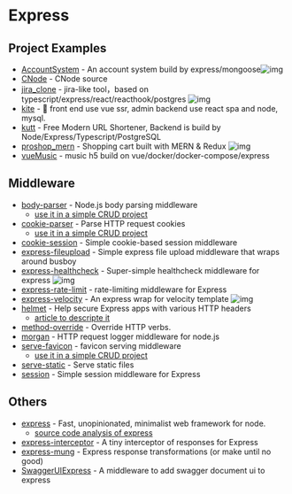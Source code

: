 # Express

## Project Examples

- [AccountSystem](https://github.com/yvanwangl/AccountSystem) - An account system build by express/mongoose![img](https://img.shields.io/github/stars/yvanwangl/AccountSystem)
- [CNode](https://github.com/cnodejs/nodeclub) - CNode source
- [jira_clone](https://github.com/oldboyxx/jira_clone) - jira-like tool，based on typescript/express/react/reacthook/postgres ![img](https://img.shields.io/github/stars/oldboyxx/jira_clone)
- [kite](https://github.com/maoxiaoquan/kite) - <g-emoji class="g-emoji" alias="palm_tree" fallback-src="https://github.githubassets.com/images/icons/emoji/unicode/1f334.png">🌴</g-emoji> front end use vue ssr, admin backend use react spa and node, mysql.
- [kutt](https://github.com/thedevs-network/kutt) - Free Modern URL Shortener, Backend is build by Node/Express/Typescript/PostgreSQL
- [proshop_mern](https://github.com/bradtraversy/proshop_mern) - Shopping cart built with MERN &amp; Redux ![img](https://img.shields.io/github/stars/bradtraversy/proshop_mern)
- [vueMusic](https://github.com/xieyezi/vueMusic) - music h5 build on vue/docker/docker-compose/express

## Middleware

- [body-parser](https://github.com/expressjs/body-parser) - Node.js body parsing middleware
    - [use it in a simple CRUD project](https://github.com/FunnyLiu/expressDemo/blob/master/myapp/app.js#L18)
- [cookie-parser](https://github.com/expressjs/cookie-parser) - Parse HTTP request cookies
    - [use it in a simple CRUD project](https://github.com/FunnyLiu/expressDemo/blob/master/myapp/app.js#L21)
- [cookie-session](https://github.com/expressjs/cookie-session) - Simple cookie-based session middleware
- [express-fileupload](https://github.com/richardgirges/express-fileupload) - Simple express file upload middleware that wraps around busboy
- [express-healthcheck](https://github.com/lennym/express-healthcheck) - Super-simple healthcheck middleware for express ![img](https://img.shields.io/github/stars/lennym/express-healthcheck)
- [express-rate-limit](https://www.npmjs.com/package/express-rate-limit) - rate-limiting middleware for Express
- [express-velocity](https://github.com/leeluolee/express-velocity) - An express wrap for velocity template ![img](https://img.shields.io/github/stars/leeluolee/express-velocity)
- [helmet](https://github.com/helmetjs/helmet) - Help secure Express apps with various HTTP headers
    - [article to descripte it](https://juejin.im/post/5a24fd8f51882509e5438247)
- [method-override](https://github.com/expressjs/method-override) - Override HTTP verbs.
- [morgan](https://github.com/expressjs/morgan) - HTTP request logger middleware for node.js
- [serve-favicon](https://github.com/expressjs/serve-favicon) - favicon serving middleware
    - [use it in a simple CRUD project](https://github.com/FunnyLiu/expressDemo/blob/master/myapp/app.js#L16)
- [serve-static](https://github.com/expressjs/serve-static) - Serve static files
- [session](https://github.com/expressjs/session) - Simple session middleware for Express

## Others
- [express](https://github.com/expressjs/express) - Fast, unopinionated, minimalist web framework for node.
    - [source code analysis of express](https://github.com/FunnyLiu/express/tree/readsource)
- [express-interceptor](https://github.com/axiomzen/express-interceptor) - A tiny interceptor of responses for Express
- [express-mung](https://github.com/richardschneider/express-mung) - Express response transformations (or make until no good)
- [SwaggerUIExpress](https://www.npmjs.com/package/swagger-ui-express) - A middleware to add swagger document ui to express 